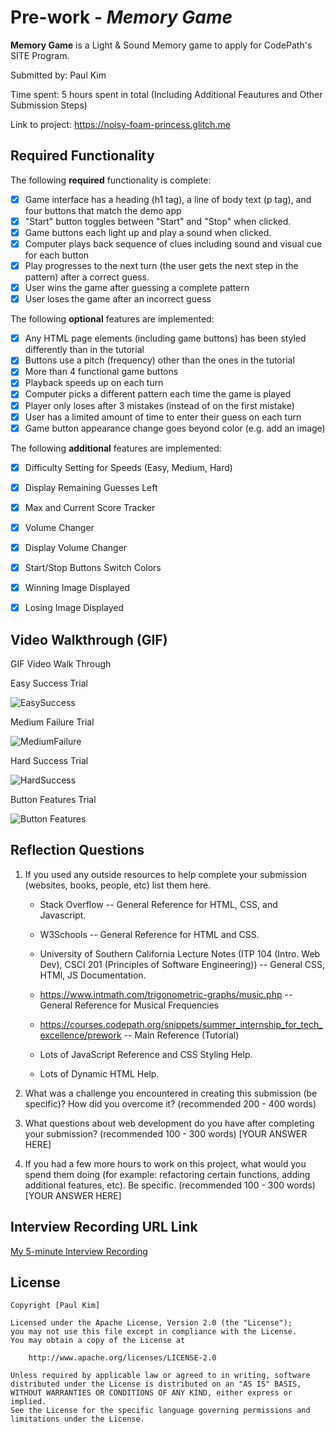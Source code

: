 # Pre-work - *Memory Game*

**Memory Game** is a Light & Sound Memory game to apply for CodePath's SITE Program. 

Submitted by: Paul Kim

Time spent: 5 hours spent in total (Including Additional Feautures and Other Submission Steps)

Link to project: https://noisy-foam-princess.glitch.me

## Required Functionality

The following **required** functionality is complete:

* [X] Game interface has a heading (h1 tag), a line of body text (p tag), and four buttons that match the demo app
* [X] "Start" button toggles between "Start" and "Stop" when clicked. 
* [X] Game buttons each light up and play a sound when clicked. 
* [X] Computer plays back sequence of clues including sound and visual cue for each button
* [X] Play progresses to the next turn (the user gets the next step in the pattern) after a correct guess. 
* [X] User wins the game after guessing a complete pattern
* [X] User loses the game after an incorrect guess

The following **optional** features are implemented:

* [X] Any HTML page elements (including game buttons) has been styled differently than in the tutorial
* [X] Buttons use a pitch (frequency) other than the ones in the tutorial
* [X] More than 4 functional game buttons
* [X] Playback speeds up on each turn
* [X] Computer picks a different pattern each time the game is played
* [X] Player only loses after 3 mistakes (instead of on the first mistake)
* [X] User has a limited amount of time to enter their guess on each turn
* [X] Game button appearance change goes beyond color (e.g. add an image)

<!-- 
* [ ] Game button sound is more complex than a single tone (e.g. an audio file, a chord, a sequence of multiple tones) 
-->

The following **additional** features are implemented:

- [X] Difficulty Setting for Speeds (Easy, Medium, Hard)
- [X] Display Remaining Guesses Left
- [X] Max and Current Score Tracker
- [X] Volume Changer
- [X] Display Volume Changer
- [X] Start/Stop Buttons Switch Colors
- [X] Winning Image Displayed
- [X] Losing Image Displayed


## Video Walkthrough (GIF)

GIF Video Walk Through

Easy Success Trial

![EasySuccess](https://user-images.githubusercontent.com/69881202/164789551-af51cc19-92b0-4b41-91d6-d84c74aa045e.gif)

Medium Failure Trial

![MediumFailure](https://user-images.githubusercontent.com/69881202/164789582-f8c41655-e888-4800-908f-f7dc8872c7c7.gif)

Hard Success Trial

![HardSuccess](https://user-images.githubusercontent.com/69881202/164789606-adaa9285-1b28-46f2-b4cf-be350a369c89.gif)

Button Features Trial

![Button Features](https://user-images.githubusercontent.com/69881202/164789628-1351440e-6a12-4dcc-ac62-a37c3e95e344.gif)


## Reflection Questions
1. If you used any outside resources to help complete your submission (websites, books, people, etc) list them here. 
  
    * Stack Overflow -- General Reference for HTML, CSS, and Javascript.

    * W3Schools -- General Reference for HTML and CSS.

    * University of Southern California Lecture Notes (ITP 104 (Intro. Web Dev), CSCI 201 (Principles of Software Engineering)) -- General CSS, HTMl, JS Documentation.

    * https://www.intmath.com/trigonometric-graphs/music.php -- General Reference for Musical Frequencies

    * https://courses.codepath.org/snippets/summer_internship_for_tech_excellence/prework -- Main Reference (Tutorial)

    * Lots of JavaScript Reference and CSS Styling Help.
    * Lots of Dynamic HTML Help.

2. What was a challenge you encountered in creating this submission (be specific)? How did you overcome it? (recommended 200 - 400 words) 
  
  
  

3. What questions about web development do you have after completing your submission? (recommended 100 - 300 words) 
[YOUR ANSWER HERE]

4. If you had a few more hours to work on this project, what would you spend them doing (for example: refactoring certain functions, adding additional features, etc). Be specific. (recommended 100 - 300 words) 
[YOUR ANSWER HERE]



## Interview Recording URL Link

[My 5-minute Interview Recording](your-link-here)


## License

    Copyright [Paul Kim]

    Licensed under the Apache License, Version 2.0 (the "License");
    you may not use this file except in compliance with the License.
    You may obtain a copy of the License at

        http://www.apache.org/licenses/LICENSE-2.0

    Unless required by applicable law or agreed to in writing, software
    distributed under the License is distributed on an "AS IS" BASIS,
    WITHOUT WARRANTIES OR CONDITIONS OF ANY KIND, either express or implied.
    See the License for the specific language governing permissions and
    limitations under the License.
